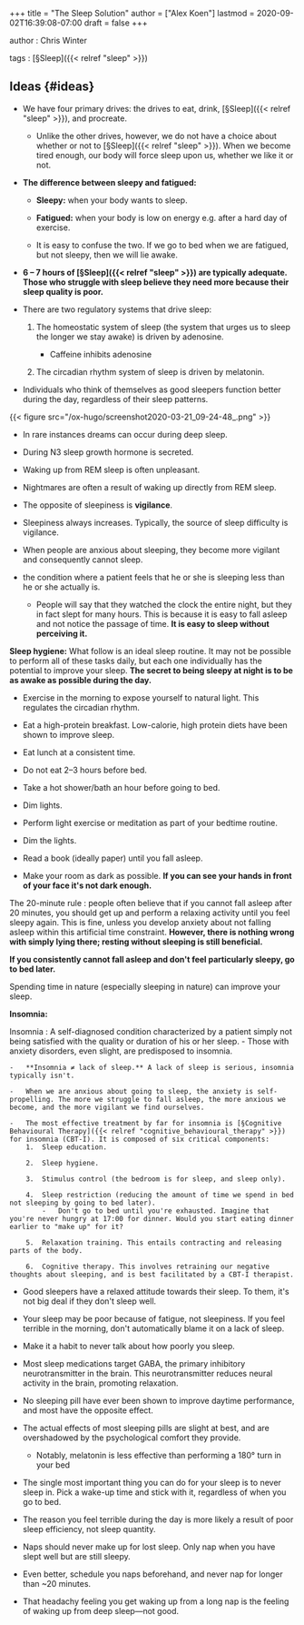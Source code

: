 +++
title = "The Sleep Solution"
author = ["Alex Koen"]
lastmod = 2020-09-02T16:39:08-07:00
draft = false
+++

author
: Chris Winter

tags
: [§Sleep]({{< relref "sleep" >}})


## Ideas {#ideas}

-   We have four primary drives: the drives to eat, drink, [§Sleep]({{< relref "sleep" >}}), and procreate.
    -   Unlike the other drives, however, we do not have a choice about whether or not to [§Sleep]({{< relref "sleep" >}}). When we become tired enough, our body will force sleep upon us, whether we like it or not.

-   **The difference between sleepy and fatigued:**
    -   **Sleepy:** when your body wants to sleep.

    -   **Fatigued:** when your body is low on energy e.g. after a hard day of exercise.

    -   It is easy to confuse the two. If we go to bed when we are fatigued, but not sleepy, then we will lie awake.

-   **6 – 7 hours of [§Sleep]({{< relref "sleep" >}}) are typically adequate. Those who struggle with sleep believe they need more because their sleep quality is poor.**

-   There are two regulatory systems that drive sleep:
    1.  The homeostatic system of sleep (the system that urges us to sleep the longer we stay awake) is driven by adenosine.
        -   Caffeine inhibits adenosine

    2.  The circadian rhythm system of sleep is driven by melatonin.

-   Individuals who think of themselves as good sleepers function better during the day, regardless of their sleep patterns.

{{< figure src="/ox-hugo/screenshot2020-03-21_09-24-48_.png" >}}

-   In rare instances dreams can occur during deep sleep.

-   During N3 sleep growth hormone is secreted.

-   Waking up from REM sleep is often unpleasant.
-   Nightmares are often a result of waking up directly from REM sleep.

-   The opposite of sleepiness is **vigilance**.

-   Sleepiness always increases. Typically, the source of sleep difficulty is vigilance.

-   When people are anxious about sleeping, they become more vigilant and consequently cannot sleep.

-   the condition where a patient feels that he or she is sleeping less than he or she actually is.
    -   People will say that they watched the clock the entire night, but they in fact slept for many hours. This is because it is easy to fall asleep and not notice the passage of time. **It is easy to sleep without perceiving it.**

**Sleep hygiene:**
What follow is an ideal sleep routine. It may not be possible to perform all of these tasks daily, but each one individually has the potential to improve your sleep. **The secret to being sleepy at night is to be as awake as possible during the day.**

-   Exercise in the morning to expose yourself to natural light. This regulates the circadian rhythm.

-   Eat a high-protein breakfast. Low-calorie, high protein diets have been shown to improve sleep.

-   Eat lunch at a consistent time.

-   Do not eat 2–3 hours before bed.

-   Take a hot shower/bath an hour before going to bed.

-   Dim lights.

-   Perform light exercise or meditation as part of your bedtime routine.

-   Dim the lights.

-   Read a book (ideally paper) until you fall asleep.

-   Make your room as dark as possible. **If you can see your hands in front of your face it's not dark enough.**

<!--listend-->

The 20-minute rule
: people often believe that if you cannot fall asleep after 20 minutes, you should get up and perform a relaxing activity until you feel sleepy again. This is fine, unless you develop anxiety about not falling asleep within this artificial time constraint. **However, there is nothing wrong with simply lying there; resting without sleeping is still beneficial.**


**If you consistently cannot fall asleep and don't feel particularly sleepy, go to bed later.**


Spending time in nature (especially sleeping in nature) can improve your sleep.

**Insomnia:**

Insomnia
: A self-diagnosed condition characterized by a patient simply not being satisfied with the quality or duration of his or her sleep.
    -   Those with anxiety disorders, even slight, are predisposed to insomnia.

    -   **Insomnia ≠ lack of sleep.** A lack of sleep is serious, insomnia typically isn't.

    -   When we are anxious about going to sleep, the anxiety is self-propelling. The more we struggle to fall asleep, the more anxious we become, and the more vigilant we find ourselves.

    -   The most effective treatment by far for insomnia is [§Cognitive Behavioural Therapy]({{< relref "cognitive_behavioural_therapy" >}}) for insomnia (CBT-I). It is composed of six critical components:
        1.  Sleep education.

        2.  Sleep hygiene.

        3.  Stimulus control (the bedroom is for sleep, and sleep only).

        4.  Sleep restriction (reducing the amount of time we spend in bed not sleeping by going to bed later).
            -   Don't go to bed until you're exhausted. Imagine that you're never hungry at 17:00 for dinner. Would you start eating dinner earlier to "make up" for it?

        5.  Relaxation training. This entails contracting and releasing parts of the body.

        6.  Cognitive therapy. This involves retraining our negative thoughts about sleeping, and is best facilitated by a CBT-I therapist.

<!--listend-->

-   Good sleepers have a relaxed attitude towards their sleep. To them, it's not big deal if they don't sleep well.

-   Your sleep may be poor because of fatigue, not sleepiness. If you feel terrible in the morning, don't automatically blame it on a lack of sleep.

-   Make it a habit to never talk about how poorly you sleep.

-   Most sleep medications target GABA, the primary inhibitory neurotransmitter in the brain. This neurotransmitter reduces neural activity in the brain, promoting relaxation.

-   No sleeping pill have ever been shown to improve daytime performance, and most have the opposite effect.

-   The actual effects of most sleeping pills are slight at best, and are overshadowed by the psychological comfort they provide.
    -   Notably, melatonin is less effective than performing a 180° turn in your bed

-   The single most important thing you can do for your sleep is to never sleep in. Pick a wake-up time and stick with it, regardless of when you go to bed.

-   <span class="underline">The reason you feel terrible during the day is more likely a result of poor sleep efficiency, not sleep quantity.</span>

-   Naps should never make up for lost sleep. Only nap when you have slept well but are still sleepy.

-   Even better, schedule you naps beforehand, and never nap for longer than ~20 minutes.

-   That headachy feeling you get waking up from a long nap is the feeling of waking up from deep sleep—not good.
